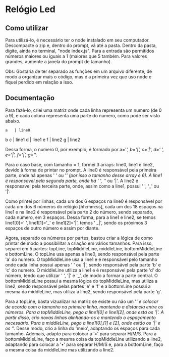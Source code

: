 # Relógio Led

## Como utilizar
  Para utilizá-lo, é necessário ter o node instalado em seu computador.
  Descompacte o zip e, dentro do prompt, vá até a pasta. Dentro da pasta, digite, ainda no terminal, "node index.js".
  Para a entrada são permitidos números maiores ou iguais a 1 (maiores que 5 também. Para valores grandes, aumente a 
janela do prompt de tamanho).

Obs: Gostaria de ter separado as funções em um arquivo diferente, de modo a organizar mais o código, mas é a primeira vez 
que uso node e fiquei perdido em relação a isso.


## Documentação
  Para fazê-lo, criei uma matriz onde cada linha representa um numero (de 0 a 9), e cada coluna representa uma parte do 
numero, como pode ser visto abaixo. 

    a   | line0
  b   c | line1
    d   | line1
  e   f | line2
    g   | line2

  Dessa forma, o numero 0, por exemplo, é formado por a='_', b='|', c='|', d=' ', e='|', f='|', g='_'.

  Para o caso base, com tamanho = 1, formei 3 arrays: line0, line1 e line2, devido à forma de printar no prompt. A line0
é responsável pela primeira parte, onde há apenas ' ' ou '_' (por isso o tamanho desse array é 6). A line1 é responsavel 
pela segunda parte, onde há ' ', '_' ou '|'. A line2 é responsavel pela terceira parte, onde, assim como a line1, possui 
' ', '_' ou '|'.

  Como printei por linhas, cada um dos 6 espaços na line0 é responsável por cada um dos 6 números do relógio [hh:mm:ss], 
cada um dos 18 espaços na line1 e na line2 é responsável pela parte 2 do número, sendo separado, cada número, em 3 
espaços. Dessa forma, para a line1 e line2, se temos line1[0]=' ', line1[1]='_' e line1[2]='|', temos ' _|', sendo os 
próximos 3 espaços de outro número e assim por diante.

  Agora, separado os números por partes, bastou criar a lógica de como printar de modo a possibilitar a criação em vários 
tamanhos. Para isso, separei em 5 partes: topLine, topMiddleLine, middleLine, bottomMiddleLine e bottomLine. O topLine 
usa apenas a line0, sendo responsável pela parte 'a' do numero. O topMiddleLine usa a line1 e é responsável pelo tamanho
onde cada linha possui apenas ' ' ou '|', sendo responsável pela parte 'b' e 'c' do numero. O middleLine utiliza a line1
e é responsável pela parte 'd' do número, tendo que utilizar ' ', '|' e '_', de modo a formar a parte central. O 
bottomMiddleLine possui a mesma lógica do topMiddleLine, mas utiliza a line2, sendo responsável pelas partes 'e' e 'f' e 
a bottomLine possui a mesma da middleLine, mas utiliza a line2, sendo responsável pela parte 'g'.

  Para a topLine, basta vizualizar na matriz se existe ou não um '_' e colocar de acordo com o tamanho na primeira linha, 
mantendo a distancia entre os números.
  Para a topMiddleLine, pego a line1[0] e line1[2], onde está os '|'. A partir disso, crio novas linhas alinhando-os e 
mantendo o espaçamento necessário.
  Para a middleLine, pego a line1[0],[1] e [2], onde estão os '|' e os '_'. Desse modo, crio a linha do 'meio', adaptando 
os espaços para cada tamanho. Ademais, adapto para colocar a '•' para separar H/M/S.
  Para a bottomMiddleLine, faço a mesma coisa da topMiddleLine utilizando a line2, adaptando para colocar a '•' para 
separar H/M/S e, para a bottomLine, faço a mesma coisa da middleLine mas utilizando a line2.